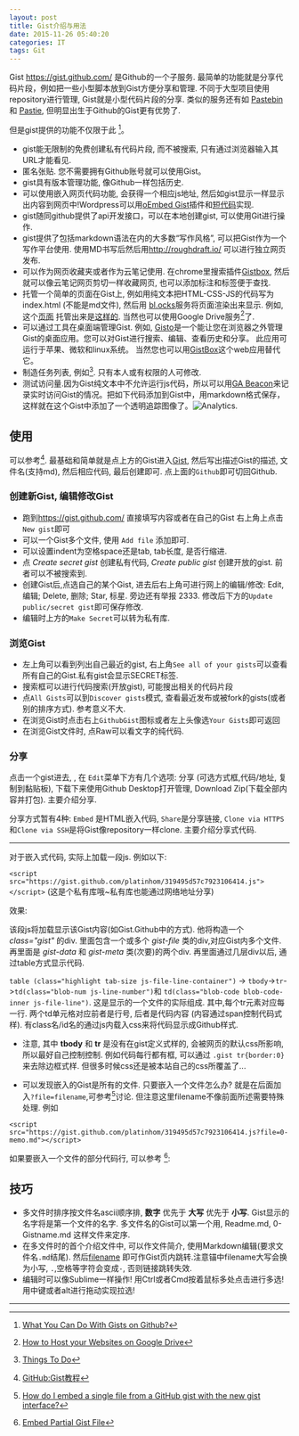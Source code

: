 ```yaml
---
layout: post
title: Gist介绍与用法
date: 2015-11-26 05:40:20
categories: IT
tags: Git
---
```


Gist <https://gist.github.com/> 是Github的一个子服务. 最简单的功能就是分享代码片段，例如把一些小型脚本放到Gist方便分享和管理. 不同于大型项目使用repository进行管理, Gist就是小型代码片段的分享. 类似的服务还有如 [Pastebin](http://pastebin.com/) 和 [Pastie](http://pastie.org/), 但明显出生于Github的Gist更有优势了.

但是gist提供的功能不仅限于此 [^ref1]。

- gist能无限制的免费创建私有代码片段, 而不被搜索, 只有通过浏览器输入其URL才能看见.
- 匿名张贴. 您不需要拥有Github账号就可以使用Gist。
- gist具有版本管理功能, 像Github一样包括历史.
- 可以使用嵌入网页代码功能, 会获得一个相应js地址, 然后如gist显示一样显示出内容到网页中!Wordpress可以用[oEmbed Gist](https://wordpress.org/plugins/oembed-gist/)插件和[短代码](https://en.support.wordpress.com/gist/)实现.
- gist随同github提供了api开发接口，可以在本地创建gist, 可以使用Git进行操作.
- gist提供了包括markdown语法在内的大多数“写作风格”, 可以把Gist作为一个写作平台使用. 使用MD书写后然后用<http://roughdraft.io/> 可以进行独立网页发布.
- 可以作为网页收藏夹或者作为云笔记使用. 在chrome里搜索插件[Gistbox](http://www.gistboxapp.com/), 然后就可以像云笔记网页剪切一样收藏网页, 也可以添加标注和标签便于查找.
- 托管一个简单的页面在Gist上, 例如用纯文本把HTML-CSS-JS的代码写为index.html (不能是md文件), 然后用 [bl.ocks](http://bl.ocks.org/)服务将页面渲染出来显示. 例如,这个[页面](https://gist.github.com/labnol/122d4de95c6a127b1c9b) 托管出来是[这样的](http://bl.ocks.org/labnol/raw/122d4de95c6a127b1c9b/). 当然也可以使用Google Drive服务[^ref2]了.
- 可以通过工具在桌面端管理Gist. 例如, [Gisto](http://www.gistoapp.com/)是一个能让您在浏览器之外管理Gist的桌面应用。您可以对Gist进行搜索、编辑、查看历史和分享。 此应用可运行于苹果、微软和linux系统。 当然您也可以用[GistBox](http://www.gistboxapp.com/)这个web应用替代它。
- 制造任务列表, 例如[^ref4]. 只有本人或有权限的人可修改.
- 测试访问量.因为Gist纯文本中不允许运行js代码，所以可以用[GA Beacon](https://github.com/igrigorik/ga-beacon)来记录实时访问Gist的情况。把如下代码添加到Gist中，用markdown格式保存，这样就在这个Gist中添加了一个透明追踪图像了。![Analytics](https://ga-beacon.appspot.com/UA-XXXXX-X/gist-id?pixel).

## 使用

可以参考[^ref3]. 最基础和简单就是点上方的Gist进入[Gist](https://gist.github.com/), 然后写出描述Gist的描述, 文件名(支持md), 然后相应代码, 最后创建即可. 点上面的`Github`即可切回Github.

### 创建新Gist, 编辑修改Gist

- 跑到<https://gist.github.com/> 直接填写内容或者在自己的Gist 右上角上点击 `New gist`即可 
- 可以一个Gist多个文件, 使用 `Add file` 添加即可. 
- 可以设置indent为空格space还是tab, tab长度, 是否行缩进. 
- 点 *Create secret gist* 创建私有代码, *Create public gist* 创建开放的gist. 前者可以不被搜索到.
- 创建Gist后,点选自己的某个Gist, 进去后右上角可进行网上的编辑/修改: Edit, 编辑; Delete, 删除; Star, 标星. 旁边还有举报 2333. 修改后下方的`Update public/secret gist`即可保存修改.
- 编辑时上方的`Make Secret`可以转为私有库.


### 浏览Gist

- 左上角可以看到列出自己最近的gist, 右上角`See all of your gists`可以查看所有自己的Gist.私有gist会显示SECRET标签.
- 搜索框可以进行代码搜索(开放gist), 可能搜出相关的代码片段
- 点`All Gists`可以到`Discover gists`模式, 查看最近发布或被fork的gists(或者别的排序方式). 参考意义不大.
- 在浏览Gist时点击右上`GithubGist`图标或者左上头像选`Your Gists`即可返回
- 在浏览Gist文件时, 点Raw可以看文字的纯代码.

### 分享

点击一个gist进去, , 在 `Edit`菜单下方有几个选项: 分享 (可选方式框,代码/地址, 复制到黏贴板), 下载下来使用Github Desktop打开管理, Download Zip(下载全部内容并打包). 主要介绍分享. 

分享方式暂有4种: `Embed` 是HTML嵌入代码, `Share`是分享链接, `Clone via HTTPS`和`Clone via SSH`是将Gist像repository一样clone. 主要介绍分享式代码.

-----

对于嵌入式代码, 实际上加载一段js. 例如以下:

`<script src="https://gist.github.com/platinhom/319495d57c7923106414.js"></script>` (这是个私有库哦~私有库也能通过网络地址分享)

效果: 

<script src="https://gist.github.com/platinhom/319495d57c7923106414.js"></script>

该段js将加载显示该Gist内容(如Gist.Github中的方式). 他将构造一个 *class="gist"* 的div. 里面包含一个或多个 *gist-file* 类的div,对应Gist内多个文件. 再里面是 *gist-data* 和 *gist-meta* 类(次要)的两个div. 再里面通过几层div以后, 通过table方式显示代码.

`table (class="highlight tab-size js-file-line-container")` -> `tbody`->`tr`->`td(class="blob-num js-line-number")`和 `td(class="blob-code blob-code-inner js-file-line")`. 这是显示的一个文件的实际组成. 其中,每个tr元素对应每一行. 两个td单元格对应前者是行号, 后者是代码内容 (内容通过span控制代码式样). 有class名/id名的通过js内载入css来将代码显示成Github样式.

- 注意, 其中 **tbody** 和 **tr** 是没有在gist定义式样的, 会被网页的默认css所影响, 所以最好自己控制控制. 例如代码每行都有框, 可以通过 `.gist tr{border:0}` 来去除边框式样. 但很多时候css还是被本站自己的css所覆盖了...

- 可以发现嵌入的Gist是所有的文件. 只要嵌入一个文件怎么办? 就是在后面加入`?file=filename`,可参考[^ref5]讨论. 但注意这里filename不像前面所述需要特殊处理. 例如

`<script src="https://gist.github.com/platinhom/319495d57c7923106414.js?file=0-memo.md"></script>`

<script src="https://gist.github.com/platinhom/319495d57c7923106414.js?file=0-memo.md"></script>

如果要嵌入一个文件的部分代码行, 可以参考 [^ref6]:


## 技巧

- 多文件时排序按文件名ascii顺序排, **数字** 优先于 **大写** 优先于 **小写**. Gist显示的名字将是第一个文件的名字. 多文件名的Gist可以第一个用, Readme.md, 0-Gistname.md 这样文件来定序.
- 在多文件时的首个介绍文件中, 可以作文件简介, 使用Markdown编辑(要求文件名`.md`结尾). 然后[filename](#file-filename) 即可作Gist页内跳转.注意锚中filename大写会换为小写, `.`,空格等字符会变成`-`, 否则链接跳转失效.
- 编辑时可以像Sublime一样操作! 用Ctrl或者Cmd按着鼠标多处点击进行多选!用中键或者alt进行拖动实现拉选!

[^ref1]: [What You Can Do With Gists on Github?](http://www.labnol.org/internet/github-gist-tutorial/28499/)
[^ref2]: [How to Host your Websites on Google Drive](http://www.labnol.org/internet/host-website-on-google-drive/28178/)
[^ref3]: [GitHub:Gist教程](http://www.worldhello.net/gotgithub/06-side-projects/gist.html)
[^ref4]: [Things To Do](https://gist.github.com/labnol/8e1cdf64cd7b0c1a811e)
[^ref5]: [How do I embed a single file from a GitHub gist with the new gist interface?](http://stackoverflow.com/questions/14206307/how-do-i-embed-a-single-file-from-a-github-gist-with-the-new-gist-interface)
[^ref6]: [Embed Partial Gist File](http://stackoverflow.com/questions/14605890/embed-partial-gist-file)


------
